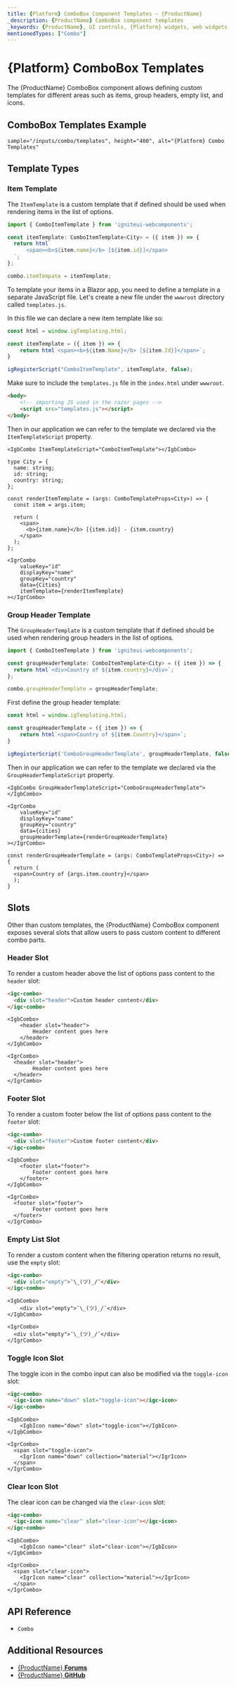 ```yaml
---
title: {Platform} ComboBox Component Templates – {ProductName}
_description: {ProductName} ComboBox component templates
_keywords: {ProductName}, UI controls, {Platform} widgets, web widgets, UI widgets, {Platform}, Native {Platform} Components Suite, Native {Platform} Controls, Native {Platform} Components Library, {Platform} ComboBox Component Templates
mentionedTypes: ["Combo"]
---
```


# {Platform} ComboBox Templates

The {ProductName} ComboBox component allows defining custom templates for different areas such as items, group headers, empty list, and icons.

## ComboBox Templates Example

`sample="/inputs/combo/templates", height="400", alt="{Platform} Combo Templates"`



## Template Types

### Item Template

The `ItemTemplate` is a custom template that if defined should be used when rendering items in the list of options.

<!-- WebComponents -->
```ts
import { ComboItemTemplate } from 'igniteui-webcomponents';

const itemTemplate: ComboItemTemplate<City> = ({ item }) => {
  return html`
      <span><b>${item.name}</b> [${item.id}]</span>
  `;
};

combo.itemTempate = itemTemplate;
```
<!-- end: WebComponents -->

<!-- Blazor -->
To template your items in a Blazor app, you need to define a template in a separate JavaScript file. Let's create a new file under the `wwwroot` directory called `templates.js`.

In this file we can declare a new item template like so:

```js
const html = window.igTemplating.html;

const itemTemplate = ({ item }) => {
    return html`<span><b>${item.Name}</b> [${item.Id}]</span>`;
}

igRegisterScript("ComboItemTemplate", itemTemplate, false);
```

Make sure to include the `templates.js` file in the `index.html` under `wwwroot`.

```html
<body>
    <!-- importing JS used in the razor pages -->
    <script src="templates.js"></script>
</body>
```

Then in our application we can refer to the template we declared via the `ItemTemplateScript` property.

```razor
<IgbCombo ItemTemplateScript="ComboItemTemplate"></IgbCombo>
```
<!-- end: Blazor -->

<!-- React -->
```tsx
type City = {
  name: string;
  id: string;
  country: string;
};

const renderItemTemplate = (args: ComboTemplateProps<City>) => {
  const item = args.item;

  return (
    <span>
      <b>{item.name}</b> [{item.id}] - {item.country}
    </span>
  );
};

<IgrCombo
    valueKey="id"
    displayKey="name"
    groupKey="country"
    data={Cities}
    itemTemplate={renderItemTemplate}
></IgrCombo>
```
<!-- end: React -->

### Group Header Template

The `GroupHeaderTemplate` is a custom template that if defined should be used when rendering group headers in the list of options.

<!-- WebComponents -->
```ts
import { ComboItemTemplate } from 'igniteui-webcomponents';

const groupHeaderTemplate: ComboItemTemplate<City> = ({ item }) => {
  return html`<div>Country of ${item.country}</div>`;
};

combo.groupHeaderTemplate = groupHeaderTemplate;
```
<!-- end: WebComponents -->

<!-- Blazor -->
First define the group header template:

```js
const html = window.igTemplating.html;

const groupHeaderTemplate = ({ item }) => {
    return html`<span>Country of ${item.Country}</span>`;
}

igRegisterScript('ComboGroupHeaderTemplate', groupHeaderTemplate, false)
```

Then in our application we can refer to the template we declared via the `GroupHeaderTemplateScript` property.

```razor
<IgbCombo GroupHeaderTemplateScript="ComboGroupHeaderTemplate"></IgbCombo>
```
<!-- end: Blazor -->

<!-- React -->
```tsx
<IgrCombo
    valueKey="id"
    displayKey="name"
    groupKey="country"
    data={cities}
    groupHeaderTemplate={renderGroupHeaderTemplate}
></IgrCombo>

const renderGroupHeaderTemplate = (args: ComboTemplateProps<City>) => {
  return (
  <span>Country of {args.item.country}</span>
  );
}
```
<!-- end: React -->

## Slots
Other than custom templates, the {ProductName} ComboBox component exposes several slots that allow users to pass custom content to different combo parts.

### Header Slot
To render a custom header above the list of options pass content to the `header` slot:

```html
<igc-combo>
  <div slot="header">Custom header content</div>
</igc-combo>
```

```razor
<IgbCombo> 
    <header slot="header">
        Header content goes here
    </header>
</IgbCombo>
```

```tsx
<IgrCombo>
  <header slot="header">
        Header content goes here
  </header>
</IgrCombo>
```

### Footer Slot
To render a custom footer below the list of options pass content to the `footer` slot:

```html
<igc-combo>
  <div slot="footer">Custom footer content</div>
</igc-combo>
```

```razor
<IgbCombo> 
    <footer slot="footer">
        Footer content goes here
    </footer>
</IgbCombo>
```

```tsx
<IgrCombo>
  <footer slot="footer">
        Footer content goes here
  </footer>
</IgrCombo>
```

### Empty List Slot
To render a custom content when the filtering operation returns no result, use the `empty` slot:

```html
<igc-combo>
  <div slot="empty">¯\_(ツ)_/¯</div>
</igc-combo>
```

```razor
<IgbCombo> 
    <div slot="empty">¯\_(ツ)_/¯</div>
</IgbCombo>
```

```tsx
<IgrCombo>
  <div slot="empty">¯\_(ツ)_/¯</div>
</IgrCombo>
```

### Toggle Icon Slot
The toggle icon in the combo input can also be modified via the `toggle-icon` slot:

```html
<igc-combo>
  <igc-icon name="down" slot="toggle-icon"></igc-icon>
</igc-combo>
```

```razor
<IgbCombo> 
    <IgbIcon name="down" slot="toggle-icon"></IgbIcon>
</IgbCombo>
```

```tsx
<IgrCombo>
  <span slot="toggle-icon">
    <IgrIcon name="down" collection="material"></IgrIcon>
  </span>
</IgrCombo>
```

### Clear Icon Slot
The clear icon can be changed via the `clear-icon` slot:

```html
<igc-combo>
  <igc-icon name="clear" slot="clear-icon"></igc-icon>
</igc-combo>
```

```razor
<IgbCombo> 
    <IgbIcon name="clear" slot="clear-icon"></IgbIcon>
</IgbCombo>
```

```tsx
<IgrCombo>
  <span slot="clear-icon">
    <IgrIcon name="clear" collection="material"></IgrIcon>
  </span>
</IgrCombo>
```

<!-- WebComponents -->
## API Reference

* `Combo`

<!-- end: WebComponents -->

## Additional Resources

* [{ProductName} **Forums**]({ForumsLink})
* [{ProductName} **GitHub**]({GithubLink})
